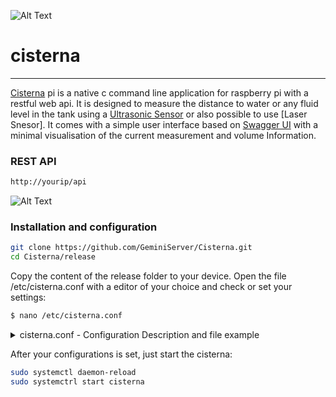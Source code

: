 
![Alt Text](https://media.giphy.com/media/8lHof6a8CWHJF5Xo9m/giphy.gif)

# cisterna
***
[Cisterna] pi is a native c command line application for raspberry pi with a restful web api. It is designed to measure the distance to water or any fluid level in the tank using a [Ultrasonic Sensor] or also possible to use [Laser Snesor]. It comes with a simple user interface based on [Swagger UI]  with a minimal visualisation of the current measurement and volume Information.


### REST API
```sh
http://yourip/api
```
![Alt Text](https://media.giphy.com/media/fQuIxoQpyOnKGaLxCW/giphy.gif)

### Installation and configuration
```sh
git clone https://github.com/GeminiServer/Cisterna.git
cd Cisterna/release
```
Copy the content of the release folder to your device. Open the file /etc/cisterna.conf with a editor of your choice and check or set your settings:
```sh
$ nano /etc/cisterna.conf
```
<details><summary>cisterna.conf - Configuration Description and file example</summary>
<p>

```
<!-- language: lang-none -->
Info: Cistern is at 100%, if the water level of the ceiling has 16cm distance. The height of the cisterne is 223.00cm. Diameter of the cistern is: 207.00cm
//|----------------------|
//|    (_) SENSOR (_)    |
//|----------------------|   --> Max. high (fCisternaMaxHigh)  / Max. volume (fCisternaMaxVolume)
//||||||||||||||||||||||||   --> Overflow difference (fSurfaceOffSet) Offset overflow!
//|----------------------|   --> Surface / Overflow Height / Overflow Volume 
//|----------------------|   --> Intake START == 100%
//|()()()()()()()()()()()|   }
//|()()()()()()()()()()()|   }
//|()()()()()()()()()()()|   } Usable water: height and volume
//|()()()()()()()()()()()|   }
//|()()()()()()()()()()()|   }
//|----------------------|  --> Sediment height (fSuctionHead) = intake END!
//||||||||||||||||||||||||
//|----------------------|  --> ZERO Cisterna
```

| Setting | Description | Value|
| ------ | ----------- |---|
|update-interval    | Read and write timer in Minutes. Default is 10 minutes.       | minute     |
  -h --help             |This Help!
  -p --port             |Default http port for the API-Server |Default: 9080        
  -t --threads          |Number of threads for the API-Server |Default: 2           
  -d --debug            |Enable Debug Output                  |Default: false       
  -c --calibration      |Enable Calibration Mode              |Default: false       
  -g --trigger          |TRIGGER PIN WiringPI                 |Default: 4 (GPIO:23) 
  -e --echo             |ECHO PIN WiringPI                    |Default: 5 (GPIO:24) 
  -y --delay            |Measure DelayTime                    |Default: 50ms        
  -v --values           |Measure Values for MedianCalc        |efault: 100         
  -o --timeout          |Measure wait timeout                 |Default: 1 Second    
  -l --SurfaceOffSet    |Sensor offset (+ or -) to sureface   |Default: 0.00 cm     
  -m --InternalOffSet   |Internal offset supersonic device    |Default: -2.00 cm    
  -n --CistHighMax      |Maximum cisterna high                |Default: 223.00 cm   
  -s --CistRadius       |radius of the Cisterna               |Default: 103.50 cm   
  -r --SuctionHead      |ground sediment suction height       |Default: 20.00 cm    
  -u --WLDelay          |Delay Write Low   us:MicroSecond     |Default: 500 us      
  -a --WHelay           |Delay Write High                     |Default: 10 us       
  -i --WLAHDelay        |Delay Write Low after High           |Default: 10 us       
Here is a example of the cisterna.conf file: 
```sh
####
# Cisterna Settings
####
# Info: For Port 80 use iptables rule redirect to 9080
# i.e.: sudo iptables -A PREROUTING -t nat -p tcp --dport 80 -j REDIRECT --to-ports 9080

CISTERNA_ARG=\
 --port=9080\
 --threads=2\
 --delay=50\
 --values=50\
 --timeout=1\
 --SurfaceOffSet=0\
 --InternalOffSet=1.2
```
</p>
</details>

After your configurations is set, just start the cisterna:
```sh
sudo systemctl daemon-reload
sudo systemctrl start cisterna
```

[Swagger UI]: <https://swagger.io/tools/swagger-ui/>
[Laser Sensor]: <https://de.wikipedia.org/wiki/Elektrooptische_Entfernungsmessung>
[Ultrasonic Sensor]: <https://de.wikipedia.org/wiki/Ultraschall>
[cisterna]: <https://en.wikipedia.org/wiki/Cistern>
